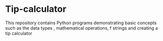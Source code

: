 # Tip-calculator
This repository contains Python programs demonstrating basic concepts such as the data types , mathematical operations, f strings and creating a tip calculator
